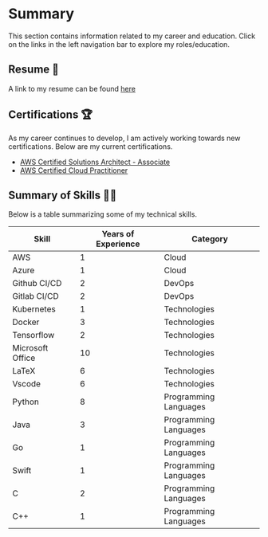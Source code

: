 # Summary

This section contains information related to my career
and education. Click on the links in the left navigation
bar to explore my roles/education.

## Resume 📝

A link to my resume can be found [here](https://github.com/cboin1996/resume/releases/latest/download/resume.pdf)

## Certifications 🏆

As my career continues to develop, I am actively working towards new
certifications. Below are my current certifications.

- [AWS Certified Solutions Architect - Associate](https://www.credly.com/badges/bf8f2124-e1a2-4f6a-90e9-ced8b2ad6e07)
- [AWS Certified Cloud Practitioner](https://www.credly.com/earner/earned/badge/f859428f-3095-418d-842f-748fe33e0f55)

## Summary of Skills 🤹🏽

Below is a table summarizing some of my technical skills.

| Skill            | Years of Experience | Category              |
| ---------------- | ------------------- | --------------------- |
| AWS              | 1                   | Cloud                 |
| Azure            | 1                   | Cloud                 |
| Github CI/CD     | 2                   | DevOps                |
| Gitlab CI/CD     | 2                   | DevOps                |
| Kubernetes       | 1                   | Technologies          |
| Docker           | 3                   | Technologies          |
| Tensorflow       | 2                   | Technologies          |
| Microsoft Office | 10                  | Technologies          |
| LaTeX            | 6                   | Technologies          |
| Vscode           | 6                   | Technologies          |
| Python           | 8                   | Programming Languages |
| Java             | 3                   | Programming Languages |
| Go               | 1                   | Programming Languages |
| Swift            | 1                   | Programming Languages |
| C                | 2                   | Programming Languages |
| C++              | 1                   | Programming Languages |
